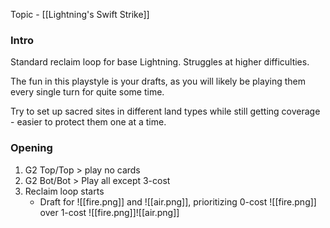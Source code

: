 Topic - [[Lightning's Swift Strike]]
### Intro
Standard reclaim loop for base Lightning. Struggles at higher difficulties.

The fun in this playstyle is your drafts, as you will likely be playing them every single turn for quite some time.

Try to set up sacred sites in different land types while still getting coverage - easier to protect them one at a time.
### Opening
1. G2 Top/Top > play no cards
2. G2 Bot/Bot > Play all except 3-cost
3. Reclaim loop starts
	- Draft for ![[fire.png]] and ![[air.png]], prioritizing 0-cost ![[fire.png]] over 1-cost ![[fire.png]]![[air.png]]
